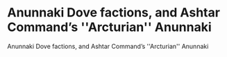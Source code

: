 # Anunnaki Dove factions, and Ashtar Command’s ''Arcturian'' Anunnaki

Anunnaki Dove factions, and Ashtar Command’s ''Arcturian'' Anunnaki